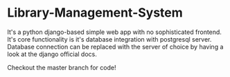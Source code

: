 # Library-Management-System

It's a python django-based simple web app with no sophisticated frontend.
It's core functionality is it's database integration with postgresql server.
Database connection can be replaced with the server of choice by having a look at the django official docs.

Checkout the master branch for code!
